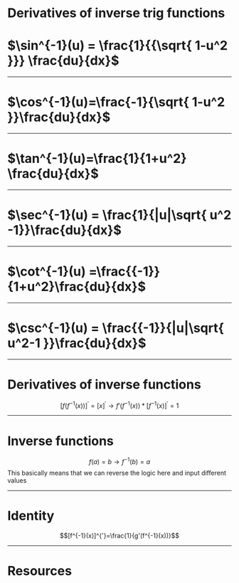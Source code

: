 
# Derivatives of inverse trig functions
# $\sin^{-1}(u) = \frac{1}{{\sqrt{ 1-u^2 }}} \frac{du}{dx}$
---
# $\cos^{-1}(u)=\frac{-1}{\sqrt{ 1-u^2 }}\frac{du}{dx}$
---
# $\tan^{-1}(u)=\frac{1}{1+u^2} \frac{du}{dx}$
---
# $\sec^{-1}(u) = \frac{1}{|u|\sqrt{ u^2 -1}}\frac{du}{dx}$
---
# $\cot^{-1}(u) =\frac{{-1}}{1+u^2}\frac{du}{dx}$
---
# $\csc^{-1}(u) = \frac{{-1}}{|u|\sqrt{ u^2-1 }}\frac{du}{dx}$
---

# Derivatives of inverse functions
$$[f(f^{-1}(x))]^{'} =[x]^{'} \rightarrow f'(f^{-1}(x)) * [f^{-1}(x)]^{'}=1$$

---
# Inverse functions 
$$f(a)=b \rightarrow f^{-1}(b)=a$$
This basically means that we can reverse the logic here and input different values 

---
# Identity
$$[f^{-1}(x)]^{'}=\frac{1}{g'(f^{-1}(x))}$$


---
# Resources 
